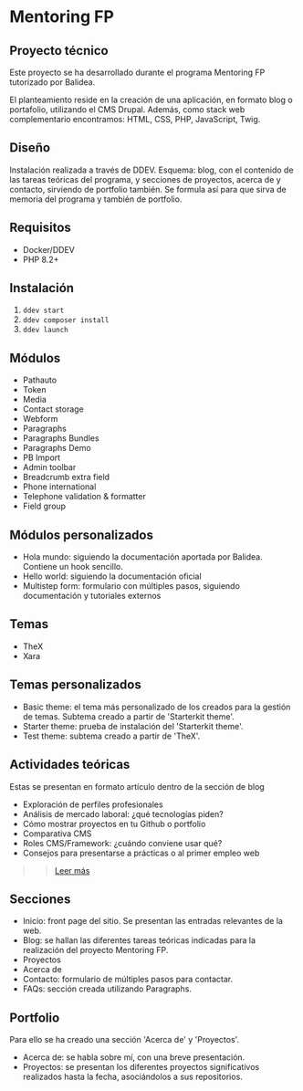 # Mentoring FP
## Proyecto técnico

Este proyecto se ha desarrollado durante el programa Mentoring FP tutorizado por Balidea.

El planteamiento reside en la creación de una aplicación, en formato blog o portafolio, utilizando el CMS Drupal. Además, como stack web complementario encontramos: HTML, CSS, PHP, JavaScript, Twig.




## Diseño
Instalación realizada a través de DDEV.
Esquema: blog, con el contenido de las tareas teóricas del programa, y secciones de proyectos, acerca de y contacto, sirviendo de portfolio también. Se formula así para que sirva de memoria del programa y también de portfolio.


## Requisitos
- Docker/DDEV
- PHP 8.2+


## Instalación
1. `ddev start`
2. `ddev composer install`
3. `ddev launch`


## Módulos
- Pathauto
- Token
- Media
- Contact storage
- Webform
- Paragraphs
- Paragraphs Bundles
- Paragraphs Demo
- PB Import
- Admin toolbar
- Breadcrumb extra field
- Phone international
- Telephone validation & formatter
- Field group


## Módulos personalizados
- Hola mundo: siguiendo la documentación aportada por Balidea. Contiene un hook sencillo.
- Hello world: siguiendo la documentación oficial
- Multistep form: formulario con múltiples pasos, siguiendo documentación y tutoriales externos


## Temas
- TheX
- Xara


## Temas personalizados
- Basic theme: el tema más personalizado de los creados para la gestión de temas. Subtema creado a partir de 'Starterkit theme'.
- Starter theme: prueba de instalación del 'Starterkit theme'.
- Test theme: subtema creado a partir de 'TheX'.


## Actividades teóricas
Estas se presentan en formato artículo dentro de la sección de blog

- Exploración de perfiles profesionales
- Análisis de mercado laboral: ¿qué tecnologías piden?
- Cómo mostrar proyectos en tu Github o portfolio
- Comparativa CMS
- Roles CMS/Framework: ¿cuándo conviene usar qué?
- Consejos para presentarse a prácticas o al primer empleo web

>> [Leer más](https://github.com/Scathalarux/MentoringFP-ActividadesTeoricas.git)


## Secciones
- Inicio: front page del sitio. Se presentan las entradas relevantes de la web.
- Blog: se hallan las diferentes tareas teóricas indicadas para la realización del proyecto Mentoring FP.
- Proyectos
- Acerca de
- Contacto: formulario de múltiples pasos para contactar.
- FAQs: sección creada utilizando Paragraphs.


## Portfolio
Para ello se ha creado una sección 'Acerca de' y 'Proyectos'.
- Acerca de: se habla sobre mí, con una breve presentación.
- Proyectos: se presentan los diferentes proyectos significativos realizados hasta la fecha, asociándolos a sus repositorios.
